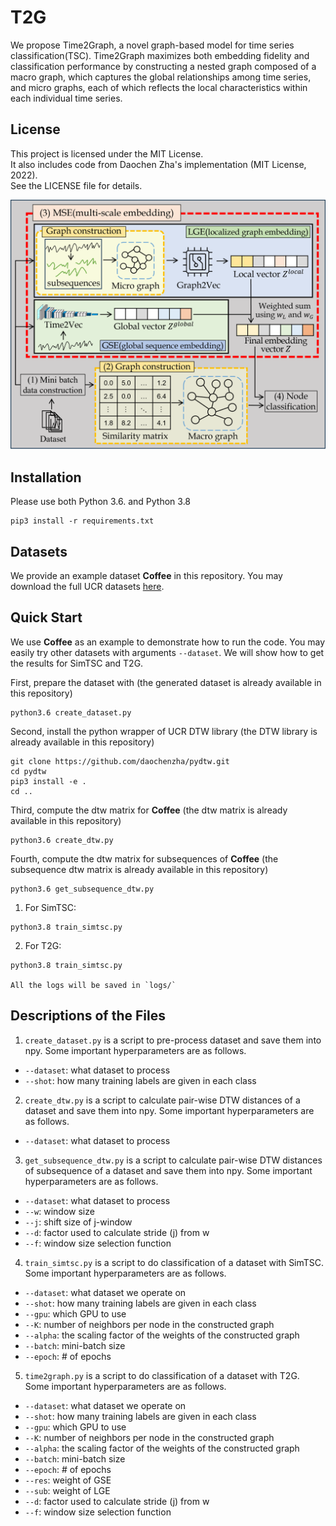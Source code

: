 # T2G
We propose Time2Graph, a novel graph-based model for time series classification(TSC). Time2Graph maximizes both embedding fidelity and classification performance by constructing a nested graph composed of a macro graph, which captures the global relationships among time series, and micro graphs, each of which reflects the local characteristics within each individual time series.

## License

This project is licensed under the MIT License.  
It also includes code from Daochen Zha's implementation (MIT License, 2022).  
See the LICENSE file for details.

<img width="800" src="overview.png" alt="overview" />

## Installation
Please use both Python 3.6. and Python 3.8
```
pip3 install -r requirements.txt
```

## Datasets
We provide an example dataset **Coffee** in this repository. You may download the full UCR datasets [here](https://www.cs.ucr.edu/~eamonn/time_series_data_2018/).

## Quick Start
We use **Coffee** as an example to demonstrate how to run the code. You may easily try other datasets with arguments `--dataset`. We will show how to get the results for SimTSC and T2G.

First, prepare the dataset with (the generated dataset is already available in this repository)
```
python3.6 create_dataset.py
```

Second, install the python wrapper of UCR DTW library (the DTW library is already available in this repository)
```
git clone https://github.com/daochenzha/pydtw.git
cd pydtw
pip3 install -e .
cd ..
```

Third, compute the dtw matrix for **Coffee** (the dtw matrix is already available in this repository)
```
python3.6 create_dtw.py
```

Fourth, compute the dtw matrix for subsequences of **Coffee** (the subsequence dtw matrix is already available in this repository)
```
python3.6 get_subsequence_dtw.py
```

1. For SimTSC:
```
python3.8 train_simtsc.py
```

2. For T2G:
```
python3.8 train_simtsc.py

All the logs will be saved in `logs/`
```

## Descriptions of the Files

1. `create_dataset.py` is a script to pre-process dataset and save them into npy. Some important hyperparameters are as follows.
*   `--dataset`: what dataset to process
*   `--shot`: how many training labels are given in each class

2. `create_dtw.py` is a script to calculate pair-wise DTW distances of a dataset and save them into npy. Some important hyperparameters are as follows.
*   `--dataset`: what dataset to process

3. `get_subsequence_dtw.py` is a script to calculate pair-wise DTW distances of subsequence of a dataset and save them into npy. Some important hyperparameters are as follows.
*   `--dataset`: what dataset to process
*   `--w`: window size
*   `--j`: shift size of j-window
*   `--d`: factor used to calculate stride (j) from w
*   `--f`: window size selection function

4. `train_simtsc.py` is a script to do classification of a dataset with SimTSC. Some important hyperparameters are as follows.
*   `--dataset`: what dataset we operate on
*   `--shot`: how many training labels are given in each class
*   `--gpu`: which GPU to use
*   `--K`: number of neighbors per node in the constructed graph
*   `--alpha`: the scaling factor of the weights of the constructed graph
*   `--batch`: mini-batch size
*   `--epoch`: # of epochs

5. `time2graph.py` is a script to do classification of a dataset with T2G. Some important hyperparameters are as follows.
*   `--dataset`: what dataset we operate on
*   `--shot`: how many training labels are given in each class
*   `--gpu`: which GPU to use
*   `--K`: number of neighbors per node in the constructed graph
*   `--alpha`: the scaling factor of the weights of the constructed graph
*   `--batch`: mini-batch size
*   `--epoch`: # of epochs
*   `--res`: weight of GSE
*   `--sub`: weight of LGE
*   `--d`: factor used to calculate stride (j) from w
*   `--f`: window size selection function

